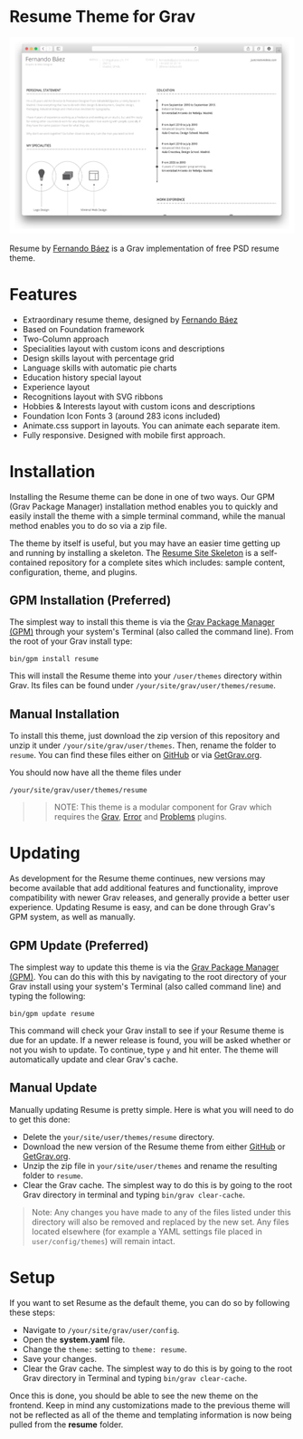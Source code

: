 # Resume Theme for Grav

![Resume](assets/readme_1.png)

Resume by [Fernando Báez](https://www.behance.net/gallery/FREE-Resume-Template/15677411) is a Grav implementation of free PSD resume theme.

# Features

* Extraordinary resume theme, designed by [Fernando Báez](https://www.behance.net/gallery/FREE-Resume-Template/15677411)
* Based on Foundation framework
* Two-Column approach
* Specialities layout with custom icons and descriptions
* Design skills layout with percentage grid
* Language skills with automatic pie charts
* Education history special layout
* Experience layout
* Recognitions layout with SVG ribbons
* Hobbies & Interests layout with custom icons and descriptions
* Foundation Icon Fonts 3 (around 283 icons included)
* Animate.css support in layouts. You can animate each separate item.
* Fully responsive. Designed with mobile first approach.

# Installation

Installing the Resume theme can be done in one of two ways. Our GPM (Grav Package Manager) installation method enables you to quickly and easily install the theme with a simple terminal command, while the manual method enables you to do so via a zip file.

The theme by itself is useful, but you may have an easier time getting up and running by installing a skeleton. The [Resume Site Skeleton](https://github.com/getgrav/grav-skeleton-resume-site) is a self-contained repository for a complete sites which includes: sample content, configuration, theme, and plugins.

## GPM Installation (Preferred)

The simplest way to install this theme is via the [Grav Package Manager (GPM)](http://learn.getgrav.org/advanced/grav-gpm) through your system's Terminal (also called the command line).  From the root of your Grav install type:

    bin/gpm install resume

This will install the Resume theme into your `/user/themes` directory within Grav. Its files can be found under `/your/site/grav/user/themes/resume`.

## Manual Installation

To install this theme, just download the zip version of this repository and unzip it under `/your/site/grav/user/themes`. Then, rename the folder to `resume`. You can find these files either on [GitHub](https://github.com/getgrav/grav-theme-resume) or via [GetGrav.org](http://getgrav.org/downloads/themes).

You should now have all the theme files under

    /your/site/grav/user/themes/resume

>> NOTE: This theme is a modular component for Grav which requires the [Grav](http://github.com/getgrav/grav), [Error](https://github.com/getgrav/grav-theme-error) and [Problems](https://github.com/getgrav/grav-plugin-problems) plugins.

# Updating

As development for the Resume theme continues, new versions may become available that add additional features and functionality, improve compatibility with newer Grav releases, and generally provide a better user experience. Updating Resume is easy, and can be done through Grav's GPM system, as well as manually.

## GPM Update (Preferred)

The simplest way to update this theme is via the [Grav Package Manager (GPM)](http://learn.getgrav.org/advanced/grav-gpm). You can do this with this by navigating to the root directory of your Grav install using your system's Terminal (also called command line) and typing the following:

    bin/gpm update resume

This command will check your Grav install to see if your Resume theme is due for an update. If a newer release is found, you will be asked whether or not you wish to update. To continue, type `y` and hit enter. The theme will automatically update and clear Grav's cache.

## Manual Update

Manually updating Resume is pretty simple. Here is what you will need to do to get this done:

* Delete the `your/site/user/themes/resume` directory.
* Download the new version of the Resume theme from either [GitHub](https://github.com/getgrav/grav-theme-resume) or [GetGrav.org](http://getgrav.org/downloads/themes).
* Unzip the zip file in `your/site/user/themes` and rename the resulting folder to `resume`.
* Clear the Grav cache. The simplest way to do this is by going to the root Grav directory in terminal and typing `bin/grav clear-cache`.

> Note: Any changes you have made to any of the files listed under this directory will also be removed and replaced by the new set. Any files located elsewhere (for example a YAML settings file placed in `user/config/themes`) will remain intact.

# Setup

If you want to set Resume as the default theme, you can do so by following these steps:

* Navigate to `/your/site/grav/user/config`.
* Open the **system.yaml** file.
* Change the `theme:` setting to `theme: resume`.
* Save your changes.
* Clear the Grav cache. The simplest way to do this is by going to the root Grav directory in Terminal and typing `bin/grav clear-cache`.

Once this is done, you should be able to see the new theme on the frontend. Keep in mind any customizations made to the previous theme will not be reflected as all of the theme and templating information is now being pulled from the **resume** folder.
